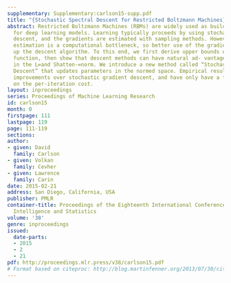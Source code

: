 ```yaml
---
supplementary: Supplementary:carlson15-supp.pdf
title: "{Stochastic Spectral Descent for Restricted Boltzmann Machines}"
abstract: Restricted Boltzmann Machines (RBMs) are widely used as building blocks
  for deep learning models. Learning typically proceeds by using stochastic gradient
  descent, and the gradients are estimated with sampling methods. However, the gradient
  estimation is a computational bottleneck, so better use of the gradients will speed
  up the descent algorithm. To this end, we first derive upper bounds on the RBM cost
  function, then show that descent methods can have natural ad- vantages by operating
  in the L∞and Shatten-∞norm. We introduce a new method called “Stochastic Spectral
  Descent” that updates parameters in the normed space. Empirical results show dramatic
  improvements over stochastic gradient descent, and have only have a fractional increase
  on the per-iteration cost.
layout: inproceedings
series: Proceedings of Machine Learning Research
id: carlson15
month: 0
firstpage: 111
lastpage: 119
page: 111-119
sections: 
author:
- given: David
  family: Carlson
- given: Volkan
  family: Cevher
- given: Lawrence
  family: Carin
date: 2015-02-21
address: San Diego, California, USA
publisher: PMLR
container-title: Proceedings of the Eighteenth International Conference on Artificial
  Intelligence and Statistics
volume: '38'
genre: inproceedings
issued:
  date-parts:
  - 2015
  - 2
  - 21
pdf: http://proceedings.mlr.press/v38/carlson15.pdf
# Format based on citeproc: http://blog.martinfenner.org/2013/07/30/citeproc-yaml-for-bibliographies/
---
```

